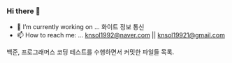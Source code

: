 ### Hi there 👋

- 🔭 I’m currently working on ... 화이트 정보 통신
- 📫 How to reach me: ... knsol1992@naver.com || knsol19921@gmail.com

백준, 프로그래머스 코딩 테스트를 수행하면서 커밋한 파일들 목록.
